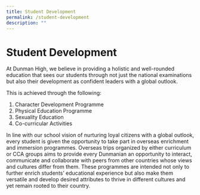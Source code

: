 ```yaml
---
title: Student Development
permalink: /student-development
description: ""
---
```

Student Development
===================

At Dunman High, we believe in providing a holistic and well-rounded education that sees our students through not just the national examinations but also their development as confident leaders with a global outlook.

This is achieved through the following:

1.  Character Development Programme
2.  Physical Education Programme
3.  Sexuality Education
4.  Co-curricular Activities

In line with our school vision of nurturing loyal citizens with a global outlook, every student is given the opportunity to take part in overseas enrichment and immersion programmes. Overseas trips organized by either curriculum or CCA groups aims to provide every Dunmanian an opportunity to interact, communicate and collaborate with peers from other countries whose views and cultures differ from them. These programmes are intended not only to further enrich students’ educational experience but also make them versatile and develop desired attributes to thrive in different cultures and yet remain rooted to their country.